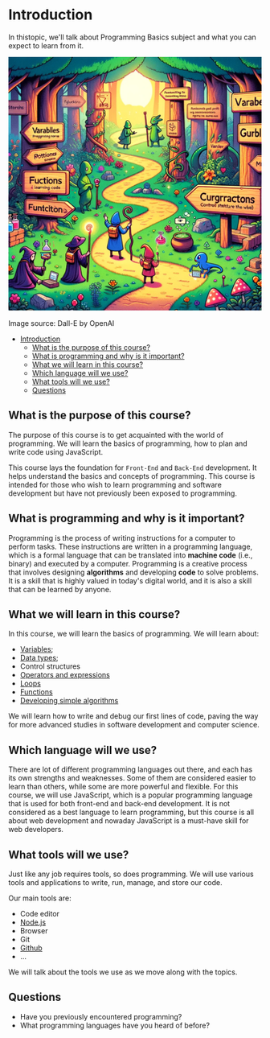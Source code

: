 # Introduction

In thistopic, we'll talk about Programming Basics subject and what you can expect to learn from it.

![Sissejuhatus](Introduction-To-Programming.webp)

Image source: Dall-E by OpenAI

- [Introduction](#introduction)
  - [What is the purpose of this course?](#what-is-the-purpose-of-this-course)
  - [What is programming and why is it important?](#what-is-programming-and-why-is-it-important)
  - [What we will learn in this course?](#what-we-will-learn-in-this-course)
  - [Which language will we use?](#which-language-will-we-use)
  - [What tools will we use?](#what-tools-will-we-use)
  - [Questions](#questions)

## What is the purpose of this course?

The purpose of this course is to get acquainted with the world of programming. We will learn the basics of programming, how to plan and write code using JavaScript.

This course lays the foundation for `Front-End` and `Back-End` development. It helps understand the basics and concepts of programming. This course is intended for those who wish to learn programming and software development but have not previously been exposed to programming.

## What is programming and why is it important?

Programming is the process of writing instructions for a computer to perform tasks. These instructions are written in a programming language, which is a formal language that can be translated into **machine code** (i.e., binary) and executed by a computer.
Programming is a creative process that involves designing **algorithms** and developing **code** to solve problems. It is a skill that is highly valued in today's digital world, and it is also a skill that can be learned by anyone.

## What we will learn in this course?

In this course, we will learn the basics of programming. We will learn about:

- [Variables](https://github.com/FE-BE-Microdegrees/Subjects/blob/Translate/Programming-Basics/Topics/Variables/README.md);
- [Data types](https://github.com/FE-BE-Microdegrees/Subjects/blob/Translate/Programming-Basics/Topics/Data-Types/README.md);
- Control structures
- [Operators and expressions](https://github.com/FE-BE-Microdegrees/Subjects/blob/Translate/Programming-Basics/Topics/Operators/README.md)
- [Loops](https://github.com/FE-BE-Microdegrees/Subjects/blob/Translate/Programming-Basics/Topics/Loops/README.md)
- [Functions](https://github.com/FE-BE-Microdegrees/Subjects/blob/Translate/Programming-Basics/Topics/Functions/README.md)
- [Developing simple algorithms](https://github.com/FE-BE-Microdegrees/Subjects/blob/Translate/Programming-Basics/Topics/Algorithms/README.md)

We will learn how to write and debug our first lines of code, paving the way for more advanced studies in software development and computer science.

## Which language will we use?

There are lot of different programming languages out there, and each has its own strengths and weaknesses. Some of them are considered easier to learn than others, while some are more powerful and flexible. For this course, we will use JavaScript, which is a popular programming language that is used for both front-end and back-end development. It is not considered as a best language to learn programming, but this course is all about web development and nowaday JavaScript is a must-have skill for web developers.

## What tools will we use?

Just like any job requires tools, so does programming. We will use various tools and applications to write, run, manage, and store our code.

Our main tools are:

- Code editor
- [Node.js](https://github.com/FE-BE-Microdegrees/Subjects/blob/Translate/Programming-Basics/Topics/NodeJS/README.md)
- Browser
- Git
- [Github](https://github.com/)
- ...

We will talk about the tools we use as we move along with the topics.

## Questions

- Have you previously encountered programming?
- What programming languages have you heard of before?
